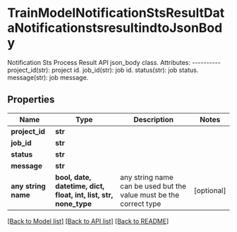 # TrainModelNotificationStsResultDataNotificationstsresultindtoJsonBody

Notification Sts Process Result API json_body class.  Attributes: ---------- project_id(str): project id. job_id(str): job id. status(str): job status. message(str): job message.

## Properties
Name | Type | Description | Notes
------------ | ------------- | ------------- | -------------
**project_id** | **str** |  | 
**job_id** | **str** |  | 
**status** | **str** |  | 
**message** | **str** |  | 
**any string name** | **bool, date, datetime, dict, float, int, list, str, none_type** | any string name can be used but the value must be the correct type | [optional]

[[Back to Model list]](../README.md#documentation-for-models) [[Back to API list]](../README.md#documentation-for-api-endpoints) [[Back to README]](../README.md)


